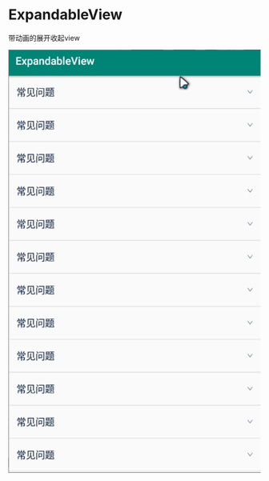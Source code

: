 # ExpandableView
带动画的展开收起view

![preview](https://github.com/As00522038/ExpandableView/blob/master/expandableview.gif)
